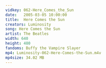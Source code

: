 ```yaml
---
vidkey: 062-Here_Comes_the_Sun
date:   2005-03-05 10:00:00
title:  Here Comes the Sun
creators: Luminosity
song: Here Comes the Sun
artist: The Beatles
width: 640
height: 480
fandoms: Buffy the Vampire Slayer
mp4: Luminosity-062-Here-Comes-the-Sun.m4v
mp4size: 34.02 MB
---
```


  <div>
  
  </div>
  